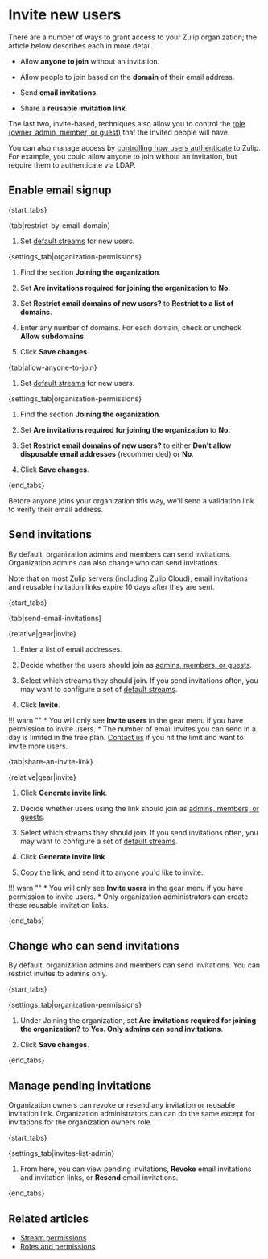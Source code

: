 # Invite new users

There are a number of ways to grant access to your Zulip organization;
the article below describes each in more detail.

* Allow **anyone to join** without an invitation.

* Allow people to join based on the **domain** of their email address.

* Send **email invitations**.

* Share a **reusable invitation link**.

The last two, invite-based, techniques also allow you to control the
[role (owner, admin, member, or guest)](/help/roles-and-permissions) that the
invited people will have.

You can also manage access by
[controlling how users authenticate](/help/configure-authentication-methods)
to Zulip.  For example, you could allow anyone to join without an
invitation, but require them to authenticate via LDAP.

## Enable email signup

{start_tabs}

{tab|restrict-by-email-domain}

1. Set [default streams](/help/set-default-streams-for-new-users) for new users.

{settings_tab|organization-permissions}

1. Find the section **Joining the organization**.

1. Set **Are invitations required for joining the organization** to **No**.

1. Set **Restrict email domains of new users?** to
   **Restrict to a list of domains**.

1. Enter any number of domains. For each domain, check or uncheck
   **Allow subdomains**.

1. Click **Save changes**.

{tab|allow-anyone-to-join}

1. Set [default streams](/help/set-default-streams-for-new-users) for new users.

{settings_tab|organization-permissions}

1. Find the section **Joining the organization**.

1. Set **Are invitations required for joining the organization** to **No**.

1. Set **Restrict email domains of new users?** to either
   **Don't allow disposable email addresses** (recommended) or **No**.

1. Click **Save changes**.

{end_tabs}

Before anyone joins your organization this way, we'll send a validation link
to verify their email address.

## Send invitations

By default, organization admins and members can send
invitations. Organization admins can also change who can send invitations.

Note that on most Zulip servers (including Zulip Cloud), email invitations
and reusable invitation links expire 10 days after they are sent.

{start_tabs}

{tab|send-email-invitations}

{relative|gear|invite}

1. Enter a list of email addresses.

1. Decide whether the users should join as [admins, members, or
   guests](/help/roles-and-permissions).

1. Select which streams they should join. If you send invitations often, you
   may want to configure a set of
   [default streams](/help/set-default-streams-for-new-users).

1. Click **Invite**.

!!! warn ""
    * You will only see **Invite users** in the gear menu if you have
    permission to invite users.
    * The number of email invites you can send in a day is limited in
    the free plan. [Contact us](/help/contact-support) if you hit the
    limit and want to invite more users.

{tab|share-an-invite-link}

{relative|gear|invite}

1. Click **Generate invite link**.

1. Decide whether users using the link should join as [admins,
   members, or guests](/help/roles-and-permissions).

1. Select which streams they should join. If you send invitations often, you
   may want to configure a set of
   [default streams](/help/set-default-streams-for-new-users).

1. Click **Generate invite link**.

1. Copy the link, and send it to anyone you'd like to invite.

!!! warn ""
    * You will only see **Invite users** in the gear menu if you have
    permission to invite users.
    * Only organization administrators can create these reusable invitation links.


{end_tabs}

## Change who can send invitations

By default, organization admins and members can send invitations. You can
restrict invites to admins only.

{start_tabs}

{settings_tab|organization-permissions}

1. Under Joining the organization, set
   **Are invitations required for joining the organization?** to
   **Yes. Only admins can send invitations**.

1. Click **Save changes**.

{end_tabs}

## Manage pending invitations

Organization owners can revoke or resend any invitation or reusable
invitation link. Organization administrators can can do the same
except for invitations for the organization owners role.

{start_tabs}

{settings_tab|invites-list-admin}

1. From here, you can view pending invitations, **Revoke** email invitations
   and invitation links, or **Resend** email invitations.

{end_tabs}

## Related articles

* [Stream permissions](/help/stream-permissions)
* [Roles and permissions](/help/roles-and-permissions)

